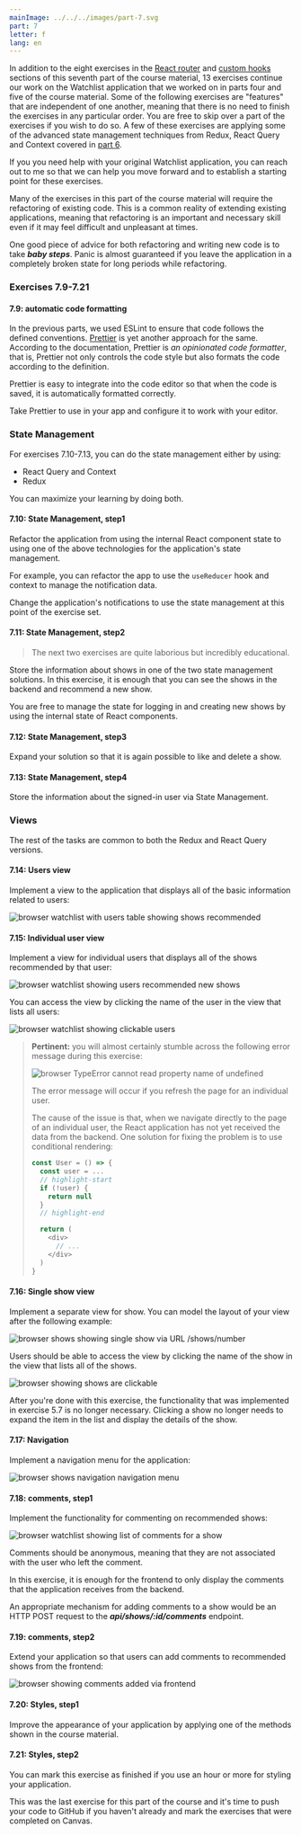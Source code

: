 ```yaml
---
mainImage: ../../../images/part-7.svg
part: 7
letter: f
lang: en
---
```


<div class="content">

In addition to the eight exercises in the [React router](/part7/react_router)
and [custom hooks](/part7/custom_hooks) sections of this seventh part of the course material,
13 exercises continue our work on the Watchlist application that we worked on in parts four and five of the course material.
Some of the following exercises are "features" that are independent of one another,
meaning that there is no need to finish the exercises in any particular order.
You are free to skip over a part of the exercises if you wish to do so.
A few of these exercises are applying some of the advanced state management techniques from Redux, React Query and Context covered in [part 6](/part6).

If you you need help with your original Watchlist application, you can reach out to me so that we can help you move forward and to establish a starting point for these exercises.

Many of the exercises in this part of the course material will require the refactoring of existing code.
This is a common reality of extending existing applications,
meaning that refactoring is an important and necessary skill even if it may feel difficult and unpleasant at times.

One good piece of advice for both refactoring and writing new code is to take ***baby steps***.
Panic is almost guaranteed if you leave the application in a completely broken state for long periods while refactoring.

</div>

<div class="tasks">

### Exercises 7.9-7.21

#### 7.9: automatic code formatting

In the previous parts, we used ESLint to ensure that code follows the defined conventions.
[Prettier](https://prettier.io/) is yet another approach for the same.
According to the documentation, Prettier is *an opinionated code formatter*, that is,
Prettier not only controls the code style but also formats the code according to the definition.

Prettier is easy to integrate into the code editor so that when the code is saved, it is automatically formatted correctly.

Take Prettier to use in your app and configure it to work with your editor.

### State Management

For exercises 7.10-7.13, you can do the state management either by using:

- React Query and Context
- Redux

You can maximize your learning by doing both.

#### 7.10: State Management, step1

Refactor the application from using the internal React component state to using one of the above technologies for the application's state management.

For example, you can refactor the app to use the `useReducer` hook and context to manage the notification data.

Change the application's notifications to use the state management at this point of the exercise set.

#### 7.11: State Management, step2

> The next two exercises are quite laborious but incredibly educational.

Store the information about shows in one of the two state management solutions.
In this exercise, it is enough that you can see the shows in the backend and recommend a new show.

You are free to manage the state for logging in and creating new shows by using the internal state of React components.

#### 7.12: State Management, step3

Expand your solution so that it is again possible to like and delete a show.

#### 7.13: State Management, step4

Store the information about the signed-in user via State Management.

### Views

The rest of the tasks are common to both the Redux and React Query versions.

#### 7.14: Users view

Implement a view to the application that displays all of the basic information related to users:

![browser watchlist with users table showing shows recommended](../../images/7/41.png)

#### 7.15: Individual user view

Implement a view for individual users that displays all of the shows recommended by that user:

![browser watchlist showing users recommended new shows](../../images/7/44.png)

You can access the view by clicking the name of the user in the view that lists all users:

![browser watchlist showing clickable users](../../images/7/43.png)

> **Pertinent:** you will almost certainly stumble across the following error message during this exercise:
>
> ![browser TypeError cannot read property name of undefined](../../images/7/42ea.png)
>
> The error message will occur if you refresh the page for an individual user.
>
> The cause of the issue is that, when we navigate directly to the page of an individual user, the React application has not yet received the data from the backend.
One solution for fixing the problem is to use conditional rendering:
>
> ```js
> const User = () => {
>   const user = ...
>   // highlight-start
>   if (!user) {
>     return null
>   }
>   // highlight-end
> 
>   return (
>     <div>
>       // ...
>     </div>
>   )
> }
> ```

#### 7.16: Single show view

Implement a separate view for show.
You can model the layout of your view after the following example:

![browser shows showing single show via URL /shows/number](../../images/7/45.png)

Users should be able to access the view by clicking the name of the show in the view that lists all of the shows.

![browser showing shows are clickable](../../images/7/46.png)

After you're done with this exercise, the functionality that was implemented in exercise 5.7 is no longer necessary.
Clicking a show no longer needs to expand the item in the list and display the details of the show.

#### 7.17: Navigation

Implement a navigation menu for the application:

![browser shows navigation navigation menu](../../images/7/47.png)

#### 7.18: comments, step1

Implement the functionality for commenting on recommended shows:

![browser watchlist showing list of comments for a show](../../images/7/48.png)

Comments should be anonymous, meaning that they are not associated with the user who left the comment.

In this exercise, it is enough for the frontend to only display the comments that the application receives from the backend.

An appropriate mechanism for adding comments to a show would be an HTTP POST request to the ***api/shows/:id/comments*** endpoint.

#### 7.19: comments, step2

Extend your application so that users can add comments to recommended shows from the frontend:

![browser showing comments added via frontend](../../images/7/49.png)

#### 7.20: Styles, step1

Improve the appearance of your application by applying one of the methods shown in the course material.

#### 7.21: Styles, step2

You can mark this exercise as finished if you use an hour or more for styling your application.

This was the last exercise for this part of the course and it's time to push your code to GitHub if you haven't already and mark the exercises that were completed on Canvas.

</div>
